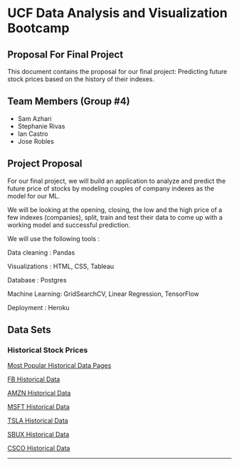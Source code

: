 # UCF Data Analysis and Visualization Bootcamp 

## Proposal For Final Project 

This document contains the proposal for our final project: Predicting future stock prices based on the history of their indexes. 


## Team Members (Group #4) 
* Sam Azhari
* Stephanie Rivas
* Ian Castro
* Jose Robles


## Project Proposal

For our final project, we will build an application to analyze and predict the future price of stocks by modeling couples of company indexes as the model for our ML. 

We will be looking at the opening, closing, the low and the high price of a few indexes (companies), split, train and test their data to come up with a working model and successful prediction.

We will use the following tools : 

Data cleaning : Pandas

Visualizations : HTML, CSS, Tableau

Database : Postgres

Machine Learning: GridSearchCV, Linear Regression, TensorFlow

Deployment : Heroku


## Data Sets

### Historical Stock Prices

[Most Popular Historical Data Pages](https://www.nasdaq.com/market-activity/quotes/historical)

[FB Historical Data](https://www.nasdaq.com/market-activity/stocks/fb/historical)

[AMZN Historical Data](https://www.nasdaq.com/market-activity/stocks/amzn/historical)

[MSFT Historical Data](https://www.nasdaq.com/market-activity/stocks/msft/historical)

[TSLA Historical Data](https://www.nasdaq.com/market-activity/stocks/tsla/historical)

[SBUX Historical Data](https://www.nasdaq.com/market-activity/stocks/sbux/historical)

[CSCO Historical Data](https://www.nasdaq.com/market-activity/stocks/csco/historical)

---





